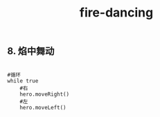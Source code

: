 ﻿---
layout: default
title: fire-dancing
---
## 8. 焰中舞动
```

#循环
while true
    #右
    hero.moveRight()
    #左
    hero.moveLeft()

```
